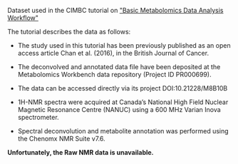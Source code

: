 Dataset used in the CIMBC tutorial on ["Basic Metabolomics Data Analysis Workflow"](https://cimcb.github.io/MetabWorkflowTutorial/Tutorial1.html)

The tutorial describes the data as follows:

- The study used in this tutorial has been previously published as an open access article Chan et al. (2016), in the British Journal of Cancer.

- The deconvolved and annotated data file have been deposited at the Metabolomics Workbench data repository (Project ID PR000699). 

- The data can be accessed directly via its project DOI:10.21228/M8B10B 

- 1H-NMR spectra were acquired at Canada’s National High Field Nuclear Magnetic Resonance Centre (NANUC) using a 600 MHz Varian Inova spectrometer. 

- Spectral deconvolution and metabolite annotation was performed using the Chenomx NMR Suite v7.6. 

**Unfortunately, the Raw NMR data is unavailable.**
